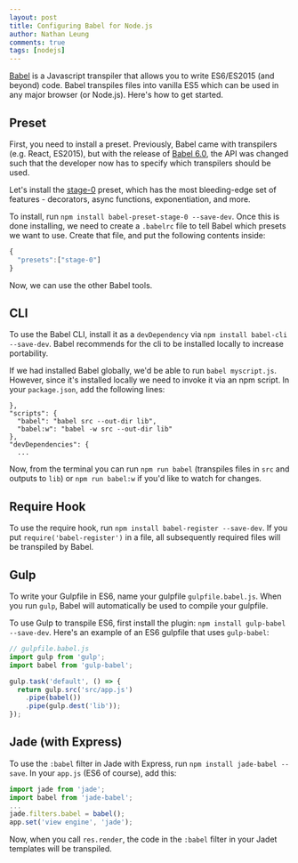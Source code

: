 ```yaml
---
layout: post
title: Configuring Babel for Node.js
author: Nathan Leung
comments: true
tags: [nodejs]
---
```

[Babel](https://babeljs.io/) is a Javascript transpiler that allows you to write ES6/ES2015 (and beyond) code.  Babel transpiles
files into vanilla ES5 which can be used in any major browser (or Node.js).  Here's how to get started.

## Preset
First, you need to install a preset.  Previously, Babel came with transpilers (e.g. React, ES2015), but with the release of [Babel 6.0](https://babeljs.io/blog/2015/10/29/6.0.0/), the API was changed such that the developer now has to specify which transpilers should be used.

Let's install the [stage-0](https://babeljs.io/docs/plugins/preset-stage-0/) preset, which has the most bleeding-edge set of 
features - decorators, async functions, exponentiation, and more.

To install, run `npm install babel-preset-stage-0 --save-dev`.  Once this is done installing, we need to create a `.babelrc` file to
tell Babel which presets we want to use.  Create that file, and put the following contents inside:

```js
{
  "presets":["stage-0"]
}
```

Now, we can use the other Babel tools.

## CLI
To use the Babel CLI, install it as a `devDependency` via `npm install babel-cli --save-dev`.  Babel recommends for the cli to be installed locally
to increase portability.

If we had installed Babel globally, we'd be able to run `babel myscript.js`. However, since it's installed locally we need to invoke
it via an npm script.  In your `package.json`, add the following lines:

```
},
"scripts": {
  "babel": "babel src --out-dir lib",
  "babel:w": "babel -w src --out-dir lib"
},
"devDependencies": {
  ...
```

Now, from the terminal you can run `npm run babel` (transpiles files in `src` and outputs to `lib`) or `npm run babel:w` if you'd
like to watch for changes.

## Require Hook
To use the require hook, run `npm install babel-register --save-dev`.  If you put `require('babel-register')` in a file, all
subsequently required files will be transpiled by Babel.

## Gulp
To write your Gulpfile in ES6, name your gulpfile `gulpfile.babel.js`.  When you run `gulp`, Babel will automatically be used to
compile your gulpfile.

To use Gulp to transpile ES6, first install the plugin: `npm install gulp-babel --save-dev`.  Here's an example of an ES6 gulpfile
that uses `gulp-babel`:

```js
// gulpfile.babel.js
import gulp from 'gulp';
import babel from 'gulp-babel';

gulp.task('default', () => {
  return gulp.src('src/app.js')
    .pipe(babel())
    .pipe(gulp.dest('lib'));
});
```

## Jade (with Express)
To use the `:babel` filter in Jade with Express, run `npm install jade-babel --save`.  In your `app.js` (ES6 of course), add this:

```js
import jade from 'jade';
import babel from 'jade-babel';
...
jade.filters.babel = babel();
app.set('view engine', 'jade');
```
Now, when you call `res.render`, the code in the `:babel` filter in your Jadet templates will be transpiled.
